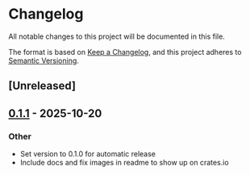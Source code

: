 # Changelog

All notable changes to this project will be documented in this file.

The format is based on [Keep a Changelog](https://keepachangelog.com/en/1.0.0/),
and this project adheres to [Semantic Versioning](https://semver.org/spec/v2.0.0.html).

## [Unreleased]

## [0.1.1](https://codeberg.org/gillesvink/bokeh-creator/compare/v0.1.0...v0.1.1) - 2025-10-20

### Other

- Set version to 0.1.0 for automatic release
- Include docs and fix images in readme to show up on crates.io
